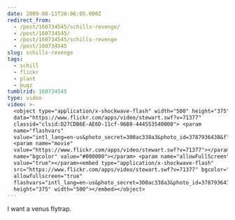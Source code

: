 ```yaml
---
date: 2009-08-11T20:06:05.000Z
redirect_from:
  - /post/160734545/schills-revenge/
  - /post/160734545/
  - /post/160734545/schills-revenge
  - /post/160734545
slug: schills-revenge
tags:
  - schill
  - flickr
  - plant
  - bugz
tumblrid: 160734545
type: video
video: >-
  <object type="application/x-shockwave-flash" width="500" height="375"
  data="https://www.flickr.com/apps/video/stewart.swf?v=71377"
  classid="clsid:D27CDB6E-AE6D-11cf-96B8-444553540000"> <param
  name="flashvars"
  value="intl_lang=en-us&photo_secret=300ac338a3&photo_id=3787936438&flickr_show_info_box=true"></param>
  <param name="movie"
  value="https://www.flickr.com/apps/video/stewart.swf?v=71377"></param> <param
  name="bgcolor" value="#000000"></param> <param name="allowFullScreen"
  value="true"></param><embed type="application/x-shockwave-flash"
  src="https://www.flickr.com/apps/video/stewart.swf?v=71377" bgcolor="#000000"
  allowfullscreen="true"
  flashvars="intl_lang=en-us&photo_secret=300ac338a3&photo_id=3787936438&flickr_show_info_box=true"
  height="375" width="500"></embed></object>
---
```

<p>I want a venus flytrap.</p>
